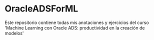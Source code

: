 # OracleADSForML
Este repositorio contiene todas mis anotaciones y ejercicios del curso 'Machine Learning con Oracle ADS: productividad en la creación de modelos'
